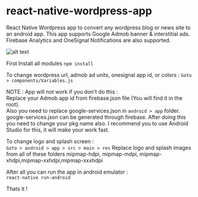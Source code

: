 # react-native-wordpress-app
React Native Wordpress app to convert any wordpress blog or news site to an android app. This app supports Google Admob banner & interstitial ads. Firebase Analytics and OneSignal Notifications are also supported. <br>

![alt text](https://i.imgur.com/m8rCPXk.jpg)<br>

First Install all modules
```npm install```

To change wordpress url, admob ad units, onesignal app id, or colors : ```Goto > components/Variables.js```<br>

NOTE : App will not work if you don't do this :<br>
Replace your Admob app id from firebase.json file (You will find it in the root).<br>
Also you need to replace google-services.json in ```android > app``` folder. google-services.json can be generated through firebase. After doing this you need to change your pkg name also. I recommend you to use Android Studio for this, it will make your work fast.

To change logo and splash screen :<br>
```Goto > android > app > src > main > res```
Replace logo and splash images from all of these folders mipmap-hdpi, mipmap-mdpi, mipmap-xhdpi,mipmap-xxhdpi,mipmap-xxxhdpi

After all you can run the app in android emulator :<br>
```react-native run-android```<br>

Thats it !
